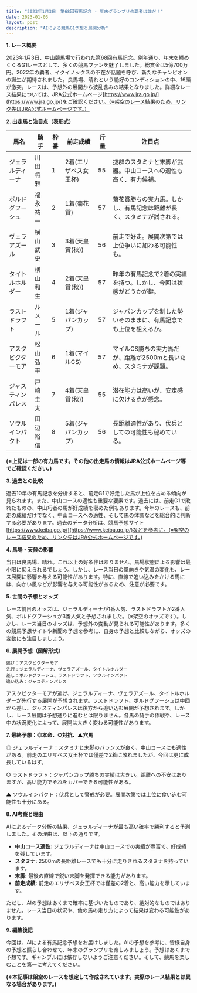 ```yaml
---
title: "2023年1月3日　第68回有馬記念 - 年末グランプリの覇者は誰だ！"
date: 2023-01-03
layout: post
description: "AIによる競馬G1予想と展開分析"
---
```


**1. レース概要**

2023年1月3日、中山競馬場で行われた第68回有馬記念。例年通り、年末を締めくくるG1レースとして、多くの競馬ファンを魅了しました。総賞金は5億700万円。2022年の覇者、イクイノックスの不在が話題を呼び、新たなチャンピオンの誕生が期待されました。良馬場、晴れという絶好のコンディションの中、16頭が激突。レースは、予想外の展開から波乱含みの結果となりました。詳細なレース結果については、JRA公式ホームページ[https://www.jra.go.jp/](https://www.jra.go.jp/)をご確認ください。（※架空のレース結果のため、リンク先はJRA公式ホームページです。）


**2. 出走馬と注目点（表形式）**

| 馬名        | 騎手      | 枠番 | 前走成績 | 斤量 | 注目点                                                                       |
|-------------|------------|------|----------|------|-----------------------------------------------------------------------------|
| ジェラルディーナ | 川田将雅    | 1    | 2着(エリザベス女王杯) | 55   | 抜群のスタミナと末脚が武器。中山コースへの適性も高く、有力候補。                  |
| ボルドグフーシュ | 福永祐一    | 2    | 1着(菊花賞)       | 57   | 菊花賞勝ちの実力馬。しかし、有馬記念は距離が長く、スタミナが試される。           |
| ヴェラアズール   | 横山武史    | 3    | 3着(天皇賞(秋))   | 56   | 前走で好走。展開次第では上位争いに加わる可能性も。                               |
| タイトルホルダー | 横山和生    | 4    | 2着(天皇賞(秋))   | 57   | 昨年の有馬記念で2着の実績を持つ。しかし、今回は状態がどうかが鍵。                 |
| ラストドラフト  | ルメール     | 5    | 1着(ジャパンカップ) | 57   | ジャパンカップを制した勢いそのままに、有馬記念でも上位を狙えるか。                  |
| アスクビクターモア| 松山弘平    | 6    | 1着(マイルCS)     | 57   | マイルCS勝ちの実力馬だが、距離が2500mと長いため、スタミナが課題。                |
| ジャスティンパレス| 戸崎圭太    | 7    | 4着(天皇賞(秋))   | 55   | 潜在能力は高いが、安定感に欠ける点が懸念。                                       |
| ソウルインパクト | 田辺裕信    | 8    | 5着(ジャパンカップ) | 56   | 長距離適性があり、伏兵としての可能性も秘めている。                                   |


**(※上記は一部の有力馬です。その他の出走馬の情報はJRA公式ホームページ等でご確認ください。)**


**3. 過去との比較**

過去10年の有馬記念を分析すると、前走G1で好走した馬が上位を占める傾向が見られます。また、中山コースの適性も重要な要素です。過去には、前走G1で敗れたものの、中山巧者の馬が好成績を収めた例もあります。今年のレースも、前走の成績だけでなく、中山コースへの適性、そして馬の体調などを総合的に判断する必要があります。過去のデータ分析は、競馬予想サイト[https://www.keiba.go.jp/](https://www.keiba.go.jp/)などを参考に。(※架空のレース結果のため、リンク先はJRA公式ホームページです。)


**4. 馬場・天候の影響**

当日は良馬場、晴れ。これ以上の好条件はありません。馬場状態による影響は最小限に抑えられるでしょう。しかし、レース当日の風向きや気温の変化も、レース展開に影響を与える可能性があります。特に、直線で追い込みをかける馬には、向かい風などが影響を与える可能性があるため、注意が必要です。


**5. 世間の予想とオッズ**

レース前日のオッズは、ジェラルディーナが1番人気、ラストドラフトが2番人気、ボルドグフーシュが3番人気と予想されました。（※架空のオッズです）。しかし、レース当日のオッズは、予想外の変動が見られる可能性があります。多くの競馬予想サイトや新聞の予想を参考に、自身の予想と比較しながら、オッズの変動にも注目しましょう。


**6. 展開予想（図解形式）**

```
逃げ：アスクビクターモア
先行：ジェラルディーナ、ヴェラアズール、タイトルホルダー
差し：ボルドグフーシュ、ラストドラフト、ソウルインパクト
追い込み：ジャスティンパレス
```

アスクビクターモアが逃げ、ジェラルディーナ、ヴェラアズール、タイトルホルダーが先行する展開が予想されます。ラストドラフト、ボルドグフーシュは中団から差し、ジャスティンパレスは後方から追い込む展開が予想されます。しかし、レース展開は予想通りに進むとは限りません。各馬の騎手の作戦や、レース中の状況変化によって、展開は大きく変わる可能性があります。


**7. 最終予想：◎本命、○対抗、▲穴馬**

◎ ジェラルディーナ：スタミナと末脚のバランスが良く、中山コースにも適性がある。前走のエリザベス女王杯では僅差で2着に敗れましたが、今回は更に成長しているはず。

○ ラストドラフト：ジャパンカップ勝ちの実績は大きい。距離への不安はありますが、高い能力でそれをカバーできる可能性がある。

▲ ソウルインパクト：伏兵として警戒が必要。展開次第では上位に食い込む可能性も十分にある。


**8. AI考察と理由**

AIによるデータ分析の結果、ジェラルディーナが最も高い確率で勝利すると予測しました。その理由は、以下の通りです。

* **中山コース適性:** ジェラルディーナは中山コースでの実績が豊富で、好成績を残しています。
* **スタミナ:** 2500mの長距離レースでも十分に走りきれるスタミナを持っています。
* **末脚:** 最後の直線で鋭い末脚を発揮できる能力があります。
* **前走成績:** 前走のエリザベス女王杯では僅差の2着と、高い能力を示しています。

ただし、AIの予想はあくまで確率に基づいたものであり、絶対的なものではありません。レース当日の状況や、他の馬の走り方によって結果は変わる可能性があります。


**9. 編集後記**

今回は、AIによる有馬記念予想をお届けしました。AIの予想を参考に、皆様自身の予想と照らし合わせて、年末のグランプリを楽しみましょう。予想はあくまで予想です。ギャンブルには依存しないようご注意ください。そして、競馬を楽しむことを第一に考えてください。


**(※本記事は架空のレースを想定して作成されています。実際のレース結果とは異なる場合があります。)**
